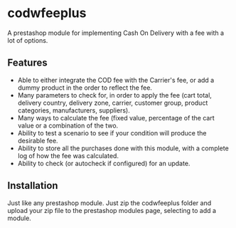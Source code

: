 # codwfeeplus
A prestashop module for implementing Cash On Delivery with a fee with a lot of options.
## Features
* Able to either integrate the COD fee with the Carrier's fee, or add a dummy product in the order to reflect the fee.
* Many parameters to check for, in order to apply the fee (cart total, delivery country, delivery zone, carrier, customer group, product categories, manufacturers, suppliers).
* Many ways to calculate the fee (fixed value, percentage of the cart value or a combination of the two.
* Ability to test a scenario to see if your condition will produce the desirable fee.
* Ability to store all the purchases done with this module, with a complete log of how the fee was calculated.
* Ability to check (or autocheck if configured) for an update.
## Installation
Just like any prestashop module. Just zip the codwfeeplus folder and upload your zip file to the prestashop modules page, selecting to add a module.
